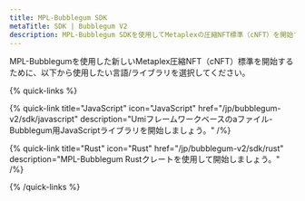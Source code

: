 ```yaml
---
title: MPL-Bubblegum SDK
metaTitle: SDK | Bubblegum V2
description: MPL-Bubblegum SDKを使用してMetaplexの圧縮NFT標準（cNFT）を開始する方法を学びます。
---
```


MPL-Bubblegumを使用した新しいMetaplex圧縮NFT（cNFT）標準を開始するために、以下から使用したい言語/ライブラリを選択してください。

{% quick-links %}

{% quick-link title="JavaScript" icon="JavaScript" href="/jp/bubblegum-v2/sdk/javascript" description="Umiフレームワークベースのaファイル-Bubblegum用JavaScriptライブラリを開始しましょう。" /%}

{% quick-link title="Rust" icon="Rust" href="/jp/bubblegum-v2/sdk/rust" description="MPL-Bubblegum Rustクレートを使用して開始しましょう。" /%}

{% /quick-links %}
